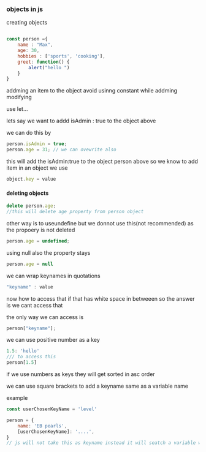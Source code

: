 ### objects in js

creating objects
```js

const person ={
    name : "Max",
    age: 30,
    hobbies : ['sports', 'cooking'],
    greet: function() {
        alert("hello ")
    }
}

```

addming an item to the object
avoid usinng constant while addming modifying 

use let...

lets say we want to addd isAdmin : true to the object above

we can do this by
```js
person.isAdmin = true;
person.age = 31; // we can ovewrite also
```
this will add the isAdmin:true to the object person above
so we know to add item in an object 
we use 
```js
object.key = value
```
#### deleting objects
```js
delete person.age;
//this will delete age property from person object
```
other way is to useundefine but we donnot use this(not recommended) as the propoery is not deleted
```js
person.age = undefined;
```
using null also the property stays
```js
person.age = null
```

we can wrap keynames in quotations 
```js
"keyname" : value

```
now how to access that if that has white space in betweeen
so the answer is we cant access that

the only way we can access is 

```js
person["keyname"];
```
we can use positive number as a key
```js
1.5: 'hello'
/// to access this
person[1.5]
```

if we use numbers as keys they will get sorted in asc order


we can use square brackets to add a keyname same as a variable name

example
```js
const userChosenKeyName = 'level'

person = {
    name: 'EB pearls',
    [userChosenKeyName]: '....',
}
// js will not take this as keyname instead it will seatch a variable with that name
```